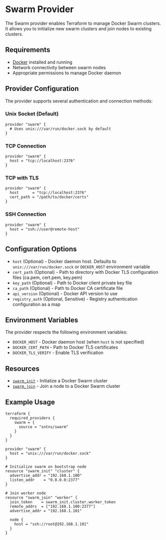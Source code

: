 # Swarm Provider

The Swarm provider enables Terraform to manage Docker Swarm clusters. It allows you to initialize new swarm clusters and join nodes to existing clusters.

## Requirements

- [Docker](https://docs.docker.com/get-docker/) installed and running
- Network connectivity between swarm nodes
- Appropriate permissions to manage Docker daemon

## Provider Configuration

The provider supports several authentication and connection methods:

### Unix Socket (Default)
```hcl
provider "swarm" {
  # Uses unix:///var/run/docker.sock by default
}
```

### TCP Connection
```hcl
provider "swarm" {
  host = "tcp://localhost:2376"
}
```

### TCP with TLS
```hcl
provider "swarm" {
  host      = "tcp://localhost:2376" 
  cert_path = "/path/to/docker/certs"
}
```

### SSH Connection
```hcl
provider "swarm" {
  host = "ssh://user@remote-host"
}
```

## Configuration Options

- `host` (Optional) - Docker daemon host. Defaults to `unix:///var/run/docker.sock` or `DOCKER_HOST` environment variable
- `cert_path` (Optional) - Path to directory with Docker TLS configuration files (ca.pem, cert.pem, key.pem)
- `key_path` (Optional) - Path to Docker client private key file  
- `ca_path` (Optional) - Path to Docker CA certificate file
- `api_version` (Optional) - Docker API version to use
- `registry_auth` (Optional, Sensitive) - Registry authentication configuration as a map

## Environment Variables

The provider respects the following environment variables:

- `DOCKER_HOST` - Docker daemon host (when `host` is not specified)
- `DOCKER_CERT_PATH` - Path to Docker TLS certificates
- `DOCKER_TLS_VERIFY` - Enable TLS verification

## Resources

- [`swarm_init`](resources/swarm_init.md) - Initialize a Docker Swarm cluster
- [`swarm_join`](resources/swarm_join.md) - Join a node to a Docker Swarm cluster

## Example Usage

```hcl
terraform {
  required_providers {
    swarm = {
      source = "sntns/swarm"
    }
  }
}

provider "swarm" {
  host = "unix:///var/run/docker.sock"
}

# Initialize swarm on bootstrap node  
resource "swarm_init" "cluster" {
  advertise_addr = "192.168.1.100"
  listen_addr    = "0.0.0.0:2377"
}

# Join worker node
resource "swarm_join" "worker" {
  join_token    = swarm_init.cluster.worker_token
  remote_addrs  = ["192.168.1.100:2377"]
  advertise_addr = "192.168.1.101"
  
  node {
    host = "ssh://root@192.168.1.101"
  }
}
```